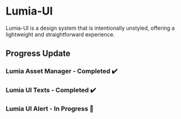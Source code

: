 # Lumia-UI
Lumia-UI is a design system that is intentionally unstyled, offering a lightweight and straightforward experience.

## Progress Update

### Lumia Asset Manager - Completed ✔️

### Lumia UI Texts - Completed ✔️

### Lumia UI Alert - In Progress 🚧